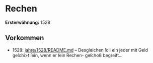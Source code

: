 # Rechen

**Ersterwähnung:** 1528

## Vorkommen
- 1528: [jahre/1528/README.md](../jahre/1528/README.md) – Desgleichen ſoll
ein jeder mit Geld geſchi>t ſein, wenn er ſein Rechen-
geſchoß begreift...
